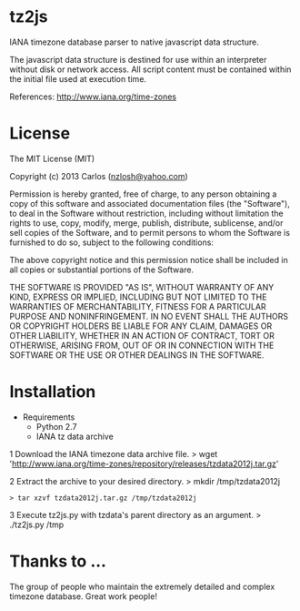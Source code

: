 tz2js
=====

IANA timezone database parser to native javascript data structure.

The javascript data structure is destined for use within an interpreter
without disk or network access.  All script content must be contained
within the initial file used at execution time.

References:
http://www.iana.org/time-zones


License
=======

The MIT License (MIT)

Copyright (c) 2013 Carlos (nzlosh@yahoo.com)

Permission is hereby granted, free of charge, to any person obtaining a
copy of this software and associated documentation files (the "Software"),
to deal in the Software without restriction, including without limitation
the rights to use, copy, modify, merge, publish, distribute, sublicense,
and/or sell copies of the Software, and to permit persons to whom the
Software is furnished to do so, subject to the following conditions:

The above copyright notice and this permission notice shall be included
in all copies or substantial portions of the Software.

THE SOFTWARE IS PROVIDED "AS IS", WITHOUT WARRANTY OF ANY KIND, EXPRESS
OR IMPLIED, INCLUDING BUT NOT LIMITED TO THE WARRANTIES OF MERCHANTABILITY,
FITNESS FOR A PARTICULAR PURPOSE AND NONINFRINGEMENT. IN NO EVENT SHALL
THE AUTHORS OR COPYRIGHT HOLDERS BE LIABLE FOR ANY CLAIM, DAMAGES OR
OTHER LIABILITY, WHETHER IN AN ACTION OF CONTRACT, TORT OR OTHERWISE,
ARISING FROM, OUT OF OR IN CONNECTION WITH THE SOFTWARE OR THE USE OR
OTHER DEALINGS IN THE SOFTWARE.


Installation
============

  * Requirements
    * Python 2.7
    * IANA tz data archive

  1 Download the IANA timezone data archive file.
    > wget 'http://www.iana.org/time-zones/repository/releases/tzdata2012j.tar.gz'

  2 Extract the archive to your desired directory.
    > mkdir /tmp/tzdata2012j

    > tar xzvf tzdata2012j.tar.gz /tmp/tzdata2012j

  3 Execute tz2js.py with tzdata's parent directory as an argument.
    > ./tz2js.py /tmp


Thanks to ...
=============

The group of people who maintain the extremely detailed and
complex timezone database.  Great work people!
